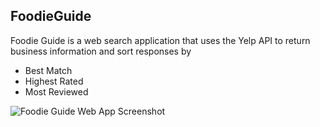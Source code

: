 ## FoodieGuide

Foodie Guide is a web search application that uses the Yelp API to return business information and sort responses by
- Best Match
- Highest Rated
- Most Reviewed

<img src="https://i.ibb.co/JqjwQJ1/Screen-Shot-2021-03-25-at-9-14-46-PM.png" alt="Foodie Guide Web App Screenshot" >
